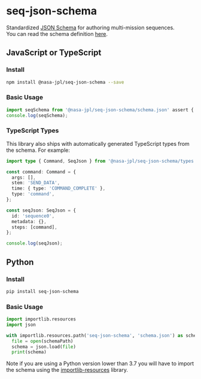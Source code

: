 # seq-json-schema

Standardized [JSON Schema](https://json-schema.org/) for authoring multi-mission sequences.  
You can read the schema definition [here](https://github.com/NASA-AMMOS/seq-json-schema/blob/develop/schema.json).

## JavaScript or TypeScript

### Install

```sh
npm install @nasa-jpl/seq-json-schema --save
```

### Basic Usage

```ts
import seqSchema from '@nasa-jpl/seq-json-schema/schema.json' assert { type: 'json' };
console.log(seqSchema);
```

### TypeScript Types

This library also ships with automatically generated TypeScript types from the schema. For example:

```ts
import type { Command, SeqJson } from '@nasa-jpl/seq-json-schema/types';

const command: Command = {
  args: [],
  stem: 'SEND_DATA',
  time: { type: 'COMMAND_COMPLETE' },
  type: 'command',
};

const seqJson: SeqJson = {
  id: 'sequence0',
  metadata: {},
  steps: [command],
};

console.log(seqJson);
```

## Python

### Install

```sh
pip install seq-json-schema
```

### Basic Usage

```py
import importlib.resources
import json

with importlib.resources.path('seq-json-schema', 'schema.json') as schemaPath:
  file = open(schemaPath)
  schema = json.load(file)
  print(schema)
```

Note if you are using a Python version lower than 3.7 you will have to import the schema using the [importlib-resources](https://pypi.org/project/importlib-resources/) library.
